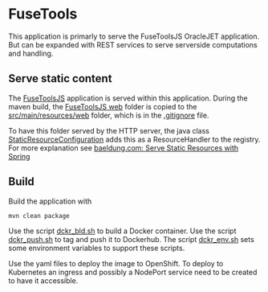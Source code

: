 # FuseTools

This application is primarly to serve the FuseToolsJS OracleJET application.
But can be expanded with REST services to serve serverside computations and handling. 

## Serve static content
The [FuseToolsJS](../FuseToolsJS/README.md) application is served within this application. During the maven build, the [FuseToolsJS web](../FuseToolsJS/src/main/resources) folder is copied to the [src/main/resources/web](src/main/resources/web) folder, which is in the [.gitignore](.gitignore) file.

To have this folder served by the HTTP server, the java class [StaticResourceConfiguration](src/main/java/nl/mio/tools/fusetools/StaticResourceConfiguration.java) adds this as a ResourceHandler to the registry. For more explanation see [baeldung.com: Serve Static Resources with Spring](https://www.baeldung.com/spring-mvc-static-resources)

## Build

Build the application with

    mvn clean package
    
Use the script [dckr_bld.sh](scripts/dckr_bld.sh) to build a Docker container.
Use the script [dckr_push.sh](scripts/dckr_push.sh) to tag and push it to Dockerhub. 
The script [dckr_env.sh](scripts/dckr_bld.sh) sets some environment variables to support these scripts. 

Use the yaml files to deploy the image to OpenShift. To deploy to Kubernetes an ingress and possibly a NodePort service need to be created to have it accessible.